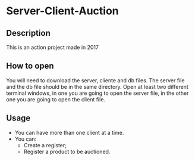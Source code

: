 # Server-Client-Auction
## Description
This is an action project made in 2017
## How to open 
You will need to download the server, cliente and db files. The server file and the db file should be in the same directory.
Open at least two different terminal windows, in one you are going to open the server file, in the other one you are going to open the client file.
## Usage
* You can have more than one client at a time.
* You can:
  * Create a register;
  * Register a product to be auctioned.

